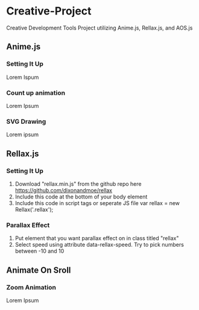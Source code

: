 # Creative-Project
Creative Development Tools Project utilizing Anime.js, Rellax.js, and AOS.js

## Anime.js
### Setting It Up
Lorem Ispum
### Count up animation
Lorem Ipsum
### SVG Drawing
Lorem ipsum

## Rellax.js
### Setting It Up
1. Download "rellax.min.js" from the github repo here https://github.com/dixonandmoe/rellax
2. Include this code at the bottom of your body element
   <script src = "rellax.min.js"></script>
3. Include this code in script tags or seperate JS file
   var rellax = new Rellax('.rellax');
### Parallax Effect
1. Put element that you want parallax effect on in class titled "rellax"
   <div class = "rellax"
2. Select speed using attribute data-rellax-speed. Try to pick numbers between -10 and 10
   <div class = "rellax" data-rellax-speed = "5">

## Animate On Sroll
### Zoom Animation
Lorem Ipsum

